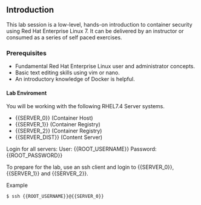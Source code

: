 ## Introduction

This lab session is a low-level, hands-on introduction to container security using Red Hat Enterprise Linux 7. It can be delivered by an instructor or consumed as a series of self paced exercises.

### Prerequisites

* Fundamental Red Hat Enterprise Linux user and administrator concepts. 
* Basic text editing skills using vim or nano.
* An introductory knowledge of Docker is helpful.

#### Lab Enviroment

You will be working with the following RHEL7.4 Server systems. 

* {{SERVER_0}} (Container Host)
* {{SERVER_1}}  (Container Registry)
* {{SERVER_2}} (Container Registry)
* {{SERVER_DIST}} (Content Server)

Login for all servers: User: {{ROOT_USERNAME}} Password: {{ROOT_PASSWORD}}

To prepare for the lab, use an ssh client and login to {{SERVER_0}}, {{SERVER_1}} and {{SERVER_2}}.

Example

~~~shell
$ ssh {{ROOT_USERNAME}}@{{SERVER_0}}
~~~

